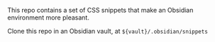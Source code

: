 
This repo contains a set of CSS snippets that make an Obsidian environment more pleasant.

Clone this repo in an Obsidian vault, at `${vault}/.obsidian/snippets`
